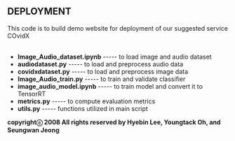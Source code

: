 ## DEPLOYMENT ##
This code is to build demo website for deployment of our suggested service COvidX<br /><br />

- **Image_Audio_dataset.ipynb**  -----  to load image and audio dataset<br />
- **audiodataset.py**            -----  to load and preprocess audio data<br />
- **covidxdataset.py**           -----  to load and preprocess image data<br />
- **Image_Audio_train.py**       -----  to train and validate classifier<br />
- **image_audio_model.ipynb**    -----  to train model and convert it to TensorRT<br />
- **metrics.py**                 -----  to compute evaluation metrics<br />
- **utils.py**                   -----  functions utilized in main script<br />

**copyrightⓒ 2008 All rights reserved by Hyebin Lee, Youngtack Oh, and Seungwan Jeong<br /><br />**
